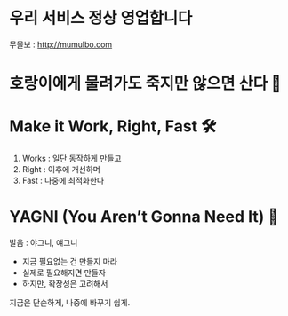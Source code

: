 # 우리 서비스 정상 영업합니다

무물보 : http://mumulbo.com

# 호랑이에게 물려가도 죽지만 않으면 산다 🐯

# Make it Work, Right, Fast 🛠️

1. Works : 일단 동작하게 만들고
2. Right : 이후에 개선하며
3. Fast : 나중에 최적화한다

# YAGNI (You Aren’t Gonna Need It) 🚫

발음 : 야그니, 얘그니

- 지금 필요없는 건 만들지 마라
- 실제로 필요해지면 만들자
- 하지만, 확장성은 고려해서

지금은 단순하게, 나중에 바꾸기 쉽게.
